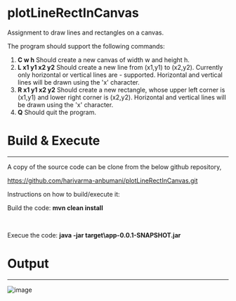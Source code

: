 # plotLineRectInCanvas

Assignment to draw lines and rectangles on a canvas.

The program should support the following commands:
  1. **C w h** Should create a new canvas of width w and height h.
  2. **L x1 y1 x2 y2** Should create a new line from (x1,y1) to (x2,y2). Currently only horizontal or vertical lines are - supported. Horizontal and vertical lines will be drawn using the 'x' character.
  3. **R x1 y1 x2 y2** Should create a new rectangle, whose upper left corner is (x1,y1) and lower right corner is (x2,y2). Horizontal and vertical lines will be drawn using the 'x' character.
  4. **Q** Should quit the program.

# Build & Execute
------------------

A copy of the source code can be clone from the below github repository,

https://github.com/harivarma-anbumani/plotLineRectInCanvas.git


Instructions on how to build/execute it:
  
  Build the code:	**mvn clean install**
  
  </br>
  
  Execue the code: **java -jar target\app-0.0.1-SNAPSHOT.jar**

# Output
--------
![image](https://user-images.githubusercontent.com/80431659/235198336-d2884a95-48d3-4090-9d21-77ae7e1ceead.png)



